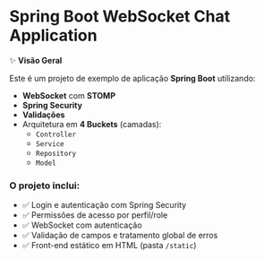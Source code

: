 # Spring Boot WebSocket Chat Application

✨ **Visão Geral**

Este é um projeto de exemplo de aplicação **Spring Boot** utilizando:

- **WebSocket** com **STOMP**
- **Spring Security**
- **Validações**
- Arquitetura em **4 Buckets** (camadas):
  - `Controller`
  - `Service`
  - `Repository`
  - `Model`

### O projeto inclui:

- ✅ Login e autenticação com Spring Security  
- ✅ Permissões de acesso por perfil/role  
- ✅ WebSocket com autenticação  
- ✅ Validação de campos e tratamento global de erros  
- ✅ Front-end estático em HTML (pasta `/static`)
